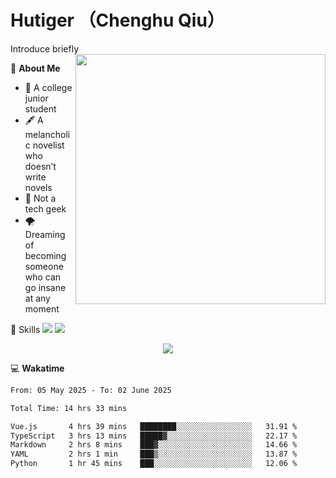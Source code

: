# Hutiger （Chenghu Qiu）
Introduce briefly
<a href="#">
<img align="right" width="400" src="https://github-readme-stats-tau-lilac-25.vercel.app/api/top-langs/?username=hutiger9&layout=compact&langs_count=8&theme=transparent" />
</a>

💭 **About Me**

- 🏫 A college junior student
- 🖋️ A melancholic novelist who doesn’t write novels
- 🚫 Not a tech geek
- 🌪️ Dreaming of becoming someone who can go insane at any moment


🚀 Skills
![](https://img.shields.io/badge/-python-3e74a2?style=for-the-badge&logo=Python&logoColor=fff)
![](https://img.shields.io/badge/-pytorch-ee4c2c?style=for-the-badge&logo=PyTorch&logoColor=fff)

</p>
    <p align="center">
    <img src="https://profile-counter.glitch.me/{hutiger9}/count.svg" />
</p>


💻 **Wakatime**

<!--START_SECTION:waka-->

```txt
From: 05 May 2025 - To: 02 June 2025

Total Time: 14 hrs 33 mins

Vue.js       4 hrs 39 mins   ████████░░░░░░░░░░░░░░░░░   31.91 %
TypeScript   3 hrs 13 mins   █████▓░░░░░░░░░░░░░░░░░░░   22.17 %
Markdown     2 hrs 8 mins    ███▓░░░░░░░░░░░░░░░░░░░░░   14.66 %
YAML         2 hrs 1 min     ███▒░░░░░░░░░░░░░░░░░░░░░   13.87 %
Python       1 hr 45 mins    ███░░░░░░░░░░░░░░░░░░░░░░   12.06 %
```

<!--END_SECTION:waka-->
